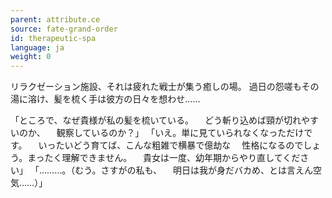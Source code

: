 ```yaml
---
parent: attribute.ce
source: fate-grand-order
id: therapeutic-spa
language: ja
weight: 0
---
```


リラクゼーション施設、それは疲れた戦士が集う癒しの場。
過日の怨嗟もその湯に溶け、髪を梳く手は彼方の日々を想わせ……

「ところで、なぜ貴様が私の髪を梳いている。
　どう斬り込めば頸が切れやすいのか、
　観察しているのか？」
「いえ。単に見ていられなくなっただけです。
　いったいどう育てば、こんな粗雑で横暴で億劫な
　性格になるのでしょう。まったく理解できません。
　貴女は一度、幼年期からやり直してください」
「………。（むう。さすがの私も、
　明日は我が身だバカめ、とは言えん空気……）」
